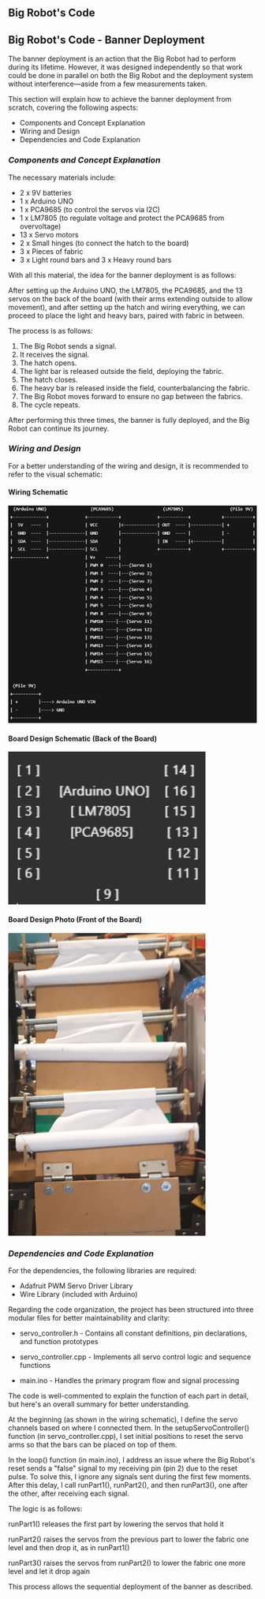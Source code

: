 ## Big Robot's Code

## Big Robot's Code - Banner Deployment

The banner deployment is an action that the Big Robot had to perform during its lifetime. However, it was designed independently so that work could be done in parallel on both the Big Robot and the deployment system without interference—aside from a few measurements taken.

This section will explain how to achieve the banner deployment from scratch, covering the following aspects:

- Components and Concept Explanation
- Wiring and Design
- Dependencies and Code Explanation

### *Components and Concept Explanation*

The necessary materials include:

- 2 x 9V batteries
- 1 x Arduino UNO
- 1 x PCA9685 (to control the servos via I2C)
- 1 x LM7805 (to regulate voltage and protect the PCA9685 from overvoltage)
- 13 x Servo motors
- 2 x Small hinges (to connect the hatch to the board)
- 3 x Pieces of fabric
- 3 x Light round bars and 3 x Heavy round bars

With all this material, the idea for the banner deployment is as follows:

After setting up the Arduino UNO, the LM7805, the PCA9685, and the 13 servos on the back of the board (with their arms extending outside to allow movement), and after setting up the hatch and wiring everything, we can proceed to place the light and heavy bars, paired with fabric in between.

The process is as follows:

1. The Big Robot sends a signal.
2. It receives the signal.
3. The hatch opens.
4. The light bar is released outside the field, deploying the fabric.
5. The hatch closes.
6. The heavy bar is released inside the field, counterbalancing the fabric.
7. The Big Robot moves forward to ensure no gap between the fabrics.
8. The cycle repeats.

After performing this three times, the banner is fully deployed, and the Big Robot can continue its journey.

### *Wiring and Design*

For a better understanding of the wiring and design, it is recommended to refer to the visual schematic:

#### Wiring Schematic
<img src="Big_Robot's_Code-Banner_Deployment/Images/Wiring_schematic.png" alt="Wiring schematic" width="600"/>

#### Board Design Schematic (Back of the Board)
<img src="Big_Robot's_Code-Banner_Deployment/Images/Back_board.png" alt="Back board" width="400"/>

#### Board Design Photo (Front of the Board)
<img src="Big_Robot's_Code-Banner_Deployment/Images/Front_Board.jpg" alt="Front board" width="400"/>

### *Dependencies and Code Explanation*

For the dependencies, the following libraries are required:

- Adafruit PWM Servo Driver Library
- Wire Library (included with Arduino)

Regarding the code organization, the project has been structured into three modular files for better maintainability and clarity:

- servo_controller.h - Contains all constant definitions, pin declarations, and function prototypes

- servo_controller.cpp - Implements all servo control logic and sequence functions

- main.ino - Handles the primary program flow and signal processing

The code is well-commented to explain the function of each part in detail, but here's an overall summary for better understanding.

At the beginning (as shown in the wiring schematic), I define the servo channels based on where I connected them. In the setupServoController() function (in servo_controller.cpp), I set initial positions to reset the servo arms so that the bars can be placed on top of them.

In the loop() function (in main.ino), I address an issue where the Big Robot's reset sends a "false" signal to my receiving pin (pin 2) due to the reset pulse. To solve this, I ignore any signals sent during the first few moments. After this delay, I call runPart1(), runPart2(), and then runPart3(), one after the other, after receiving each signal.

The logic is as follows:

runPart1() releases the first part by lowering the servos that hold it

runPart2() raises the servos from the previous part to lower the fabric one level and then drop it, as in runPart1()

runPart3() raises the servos from runPart2() to lower the fabric one more level and let it drop again

This process allows the sequential deployment of the banner as described.
